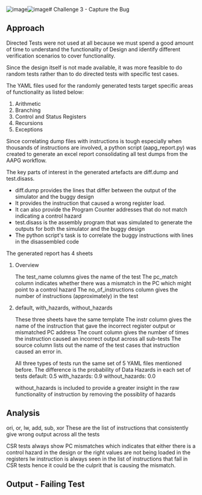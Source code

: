 ![image](https://github.com/vyomasystems-lab/riscv-ctb-challenge-paulsonkantony/assets/62837052/fcffffdd-3489-4f1e-95b3-ca30ec6e5bcc)![image](https://github.com/vyomasystems-lab/riscv-ctb-challenge-paulsonkantony/assets/62837052/a4a81066-9557-4260-9b32-4c6717b1c4c9)# Challenge 3 - Capture the Bug
## Approach

Directed Tests were not used at all because we must spend a good amount of time to understand the functionality of Design and identify different verification scenarios to cover functionality.

Since the design itself is not made available, it was more feasible to do random tests rather than to do directed tests with specific test cases.

The YAML files used for the randomly generated tests target specific areas of functionality as listed below:

 1. Arithmetic
 2. Branching
 3. Control and Status Registers
 4. Recursions
 5. Exceptions

Since correlating dump files with instructions is tough especially when thousands of instructions are involved, a python script (aapg_report.py) was created to generate an excel report consolidating all test dumps from the AAPG workflow.

The key parts of interest in the generated artefacts are diff.dump and test.disass. 
 - diff.dump provides the lines that differ between the output of the simulator and the buggy design
 - It provides the instruction that caused a wrong register load.
 - It can also provide the Program Counter addresses that do not match indicating a control hazard
 - test.disass is the assembly program that was simulated to generate the outputs for both the simulator and the buggy design
 - The python script's task is to correlate the buggy instructions with lines in the disassembled code

The generated report has 4 sheets

1. Overview

   The test_name columns gives the name of the test
   The pc_match column indicates whether there was a mismatch in the PC which might point to a control hazard
   The no_of_instructions column gives the number of instructions (approximately) in the test

2. default, with_hazards, without_hazards

   These three sheets have the same template
   The instr column gives the name of the instruction that gave the incorrect register output or mismatched PC address
   The count column gives the number of times the instruction caused an incorrect output across all sub-tests
   The source column lists out the name of the test cases that instruction caused an error in.

   All three types of tests run the same set of 5 YAML files mentioned before. The difference is the probability of Data Hazards in each set of tests
   default: 0.5
   with_hazards: 0.9
   without_hazards: 0.0

   without_hazards is included to provide a greater insight in the raw functionality of instruction by removing the possiblity of hazards

## Analysis

ori, or, lw, add, sub, xor
These are the list of instructions that consistently give wrong output across all the tests

CSR tests always show PC mismatches which indicates that either there is a control hazard in the design or the right values are not being loaded in the registers
lw instruction is always seen in the list of instructions that fail in CSR tests hence it could be the culprit that is causing the mismatch.

## Output - Failing Test


